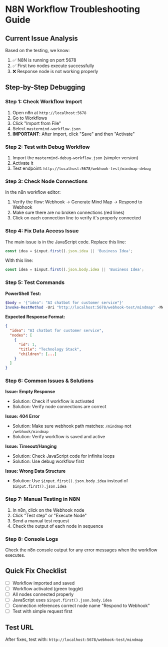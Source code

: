 # N8N Workflow Troubleshooting Guide

## Current Issue Analysis

Based on the testing, we know:
1. ✅ N8N is running on port 5678
2. ✅ First two nodes execute successfully  
3. ❌ Response node is not working properly

## Step-by-Step Debugging

### Step 1: Check Workflow Import
1. Open n8n at `http://localhost:5678`
2. Go to Workflows
3. Click "Import from File"
4. Select `mastermind-workflow.json`
5. **IMPORTANT**: After import, click "Save" and then "Activate"

### Step 2: Test with Debug Workflow
1. Import the `mastermind-debug-workflow.json` (simpler version)
2. Activate it
3. Test endpoint: `http://localhost:5678/webhook-test/mindmap-debug`

### Step 3: Check Node Connections
In the n8n workflow editor:
1. Verify the flow: Webhook → Generate Mind Map → Respond to Webhook
2. Make sure there are no broken connections (red lines)
3. Click on each connection line to verify it's properly connected

### Step 4: Fix Data Access Issue
The main issue is in the JavaScript code. Replace this line:
```javascript
const idea = $input.first().json.idea || 'Business Idea';
```

With this line:
```javascript
const idea = $input.first().json.body.idea || 'Business Idea';
```

### Step 5: Test Commands

**PowerShell Test:**
```powershell
$body = '{"idea": "AI chatbot for customer service"}'
Invoke-RestMethod -Uri "http://localhost:5678/webhook-test/mindmap" -Method POST -Body $body -ContentType "application/json"
```

**Expected Response Format:**
```json
{
  "idea": "AI chatbot for customer service",
  "nodes": [
    {
      "id": 1,
      "title": "Technology Stack",
      "children": [...]
    }
  ]
}
```

### Step 6: Common Issues & Solutions

**Issue: Empty Response**
- Solution: Check if workflow is activated
- Solution: Verify node connections are correct

**Issue: 404 Error**
- Solution: Make sure webhook path matches: `/mindmap` not `/webhook/mindmap`
- Solution: Verify workflow is saved and active

**Issue: Timeout/Hanging**
- Solution: Check JavaScript code for infinite loops
- Solution: Use debug workflow first

**Issue: Wrong Data Structure**
- Solution: Use `$input.first().json.body.idea` instead of `$input.first().json.idea`

### Step 7: Manual Testing in N8N
1. In n8n, click on the Webhook node
2. Click "Test step" or "Execute Node"
3. Send a manual test request
4. Check the output of each node in sequence

### Step 8: Console Logs
Check the n8n console output for any error messages when the workflow executes.

## Quick Fix Checklist
- [ ] Workflow imported and saved
- [ ] Workflow activated (green toggle)
- [ ] All nodes connected properly
- [ ] JavaScript uses `$input.first().json.body.idea`
- [ ] Connection references correct node name "Respond to Webhook"
- [ ] Test with simple request first

## Test URL
After fixes, test with: `http://localhost:5678/webhook-test/mindmap`
